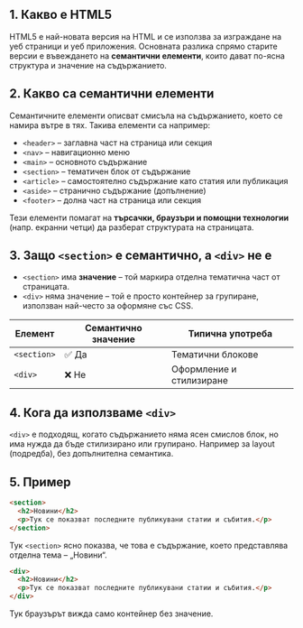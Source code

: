 ## 1. Какво е HTML5

HTML5 е най-новата версия на HTML и се използва за изграждане на уеб страници и уеб приложения. Основната разлика спрямо старите версии е въвеждането на **семантични елементи**, които дават по-ясна структура и значение на съдържанието.

## 2. Какво са семантични елементи

Семантичните елементи описват смисъла на съдържанието, което се намира вътре в тях. Такива елементи са например:

* `<header>` – заглавна част на страница или секция
* `<nav>` – навигационно меню
* `<main>` – основното съдържание
* `<section>` – тематичен блок от съдържание
* `<article>` – самостоятелно съдържание като статия или публикация
* `<aside>` – странично съдържание (допълнение)
* `<footer>` – долна част на страница или секция

Тези елементи помагат на **търсачки, браузъри и помощни технологии** (напр. екранни четци) да разберат структурата на страницата.

## 3. Защо `<section>` е семантично, а `<div>` не е

* `<section>` има **значение** – той маркира отделна тематична част от страницата.
* `<div>` няма значение – той е просто контейнер за групиране, използван най-често за оформяне със CSS.

| Елемент     | Семантично значение | Типична употреба         |
| ----------- | ------------------- | ------------------------ |
| `<section>` | ✅ Да                | Тематични блокове        |
| `<div>`     | ❌ Не                | Оформление и стилизиране |

## 4. Кога да използваме `<div>`

`<div>` е подходящ, когато съдържанието няма ясен смислов блок, но има нужда да бъде стилизирано или групирано. Например за layout (подредба), без допълнителна семантика.

## 5. Пример

```html
<section>
  <h2>Новини</h2>
  <p>Тук се показват последните публикувани статии и събития.</p>
</section>
```

Тук `<section>` ясно показва, че това е съдържание, което представлява отделна тема – „Новини“.

```html
<div>
  <h2>Новини</h2>
  <p>Тук се показват последните публикувани статии и събития.</p>
</div>
```

Тук браузърът вижда само контейнер без значение.
